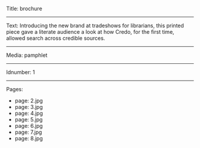 Title: brochure

----

Text: Introducing the new brand at tradeshows for librarians, this printed piece gave a literate audience a look at how Credo, for the first time, allowed search across credible sources.

----

Media: pamphlet

----

Idnumber: 1

----

Pages: 

- 
  page: 2.jpg
- 
  page: 3.jpg
- 
  page: 4.jpg
- 
  page: 5.jpg
- 
  page: 6.jpg
- 
  page: 7.jpg
- 
  page: 8.jpg